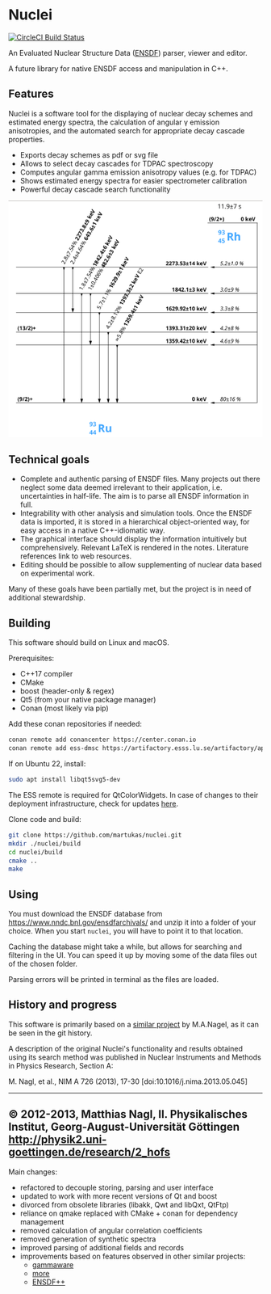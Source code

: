 # Nuclei
[![CircleCI Build Status](https://circleci.com/gh/martukas/nuclei.svg?style=shield)](https://circleci.com/gh/martukas/nuclei/tree/master)

An Evaluated Nuclear Structure Data
([ENSDF](https://www.nndc.bnl.gov/ensdf/)) 
parser, viewer and editor.

A future library for native ENSDF access and manipulation in C++.

## Features

Nuclei is a software tool for the displaying of nuclear decay schemes and estimated energy spectra, the calculation of angular γ emission anisotropies, and the automated search for appropriate decay cascade properties.

- Exports decay schemes as pdf or svg file
- Allows to select decay cascades for TDPAC spectroscopy
- Computes angular gamma emission anisotropy values (e.g. for TDPAC)
- Shows estimated energy spectra for easier spectrometer calibration
- Powerful decay cascade search functionality

![screenshot](documentation/Ru93EC.png)

## Technical goals
* Complete and authentic parsing of ENSDF files. Many projects out there neglect some data
deemed irrelevant to their application, i.e. uncertainties in half-life. The aim is to parse
all ENSDF information in full.
* Integrability with other analysis and simulation tools. Once the ENSDF data is imported,
it is stored in a hierarchical object-oriented way, for easy access in a native
C++-idiomatic way.
* The graphical interface should display the information intuitively but comprehensively.
Relevant LaTeX is rendered in the notes. Literature references link to web resources.
* Editing should be possible to allow supplementing of nuclear data based on experimental work.

Many of these goals have been partially met, but the project is in need of additional stewardship.

## Building

This software should build on Linux and macOS.

Prerequisites:
* C++17 compiler
* CMake
* boost (header-only & regex)
* Qt5 (from your native package manager)
* Conan (most likely via pip)

Add these conan repositories if needed:
```bash
conan remote add conancenter https://center.conan.io
conan remote add ess-dmsc https://artifactory.esss.lu.se/artifactory/api/conan/ecdc-conan-release
```

If on Ubuntu 22, install:
```bash
sudo apt install libqt5svg5-dev
```

The ESS remote is required for QtColorWidgets. In case of changes to their deployment infrastructure, check for updates [here](https://github.com/ess-dmsc/conan-configuration).

Clone code and build:
```bash
git clone https://github.com/martukas/nuclei.git
mkdir ./nuclei/build
cd nuclei/build
cmake ..
make
```

## Using

You must download the ENSDF database from https://www.nndc.bnl.gov/ensdfarchivals/ and unzip it into a folder of your choice. When you start `nuclei`, you will have to point it to that location.

Caching the database might take a while, but allows for searching and filtering in the UI. You can speed it up by moving some of the data files out of the chosen folder.

Parsing errors will be printed in terminal as the files are loaded.

## History and progress

This software is primarily based on a
[similar project](https://sourceforge.net/projects/nuclei/)
by M.A.Nagel, as it can be seen in the git history.

A description of the original Nuclei's functionality and results obtained using its search method was published in Nuclear Instruments and Methods in Physics Research, Section A:

M. Nagl, et al., NIM A 726 (2013), 17-30
[doi:10.1016/j.nima.2013.05.045]

-------------------------
© 2012-2013, Matthias Nagl, II. Physikalisches Institut, Georg-August-Universität Göttingen
http://physik2.uni-goettingen.de/research/2_hofs
-------------------------

Main changes:
* refactored to decouple storing, parsing and user interface
* updated to work with more recent versions of Qt and boost
* divorced from obsolete libraries (libakk, Qwt and libQxt, QtFtp)
* reliance on qmake replaced with CMake + conan for dependency management
* removed calculation of angular correlation coefficients
* removed generation of synthetic spectra
* improved parsing of additional fields and records
* improvements based on features observed in other similar projects:
    - [gammaware](https://gitlab.in2p3.fr/IPNL_GAMMA/gammaware)
    - [more](http://more.sourceforge.net/)
    - [ENSDF++](http://fy.chalmers.se/subatom/kand/2012/precalib/ENSDF++/index.html)
